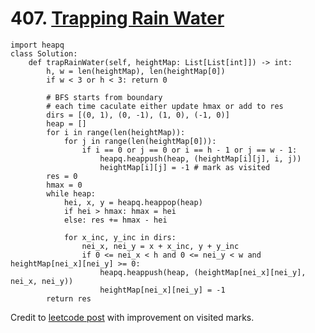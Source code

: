 # 407. [Trapping Rain Water](https://leetcode.com/problems/trapping-rain-water-ii/)

```Python3
import heapq
class Solution:
    def trapRainWater(self, heightMap: List[List[int]]) -> int:
        h, w = len(heightMap), len(heightMap[0])
        if w < 3 or h < 3: return 0
        
        # BFS starts from boundary 
        # each time caculate either update hmax or add to res
        dirs = [(0, 1), (0, -1), (1, 0), (-1, 0)]
        heap = []
        for i in range(len(heightMap)):
            for j in range(len(heightMap[0])):
                if i == 0 or j == 0 or i == h - 1 or j == w - 1:
                    heapq.heappush(heap, (heightMap[i][j], i, j))
                    heightMap[i][j] = -1 # mark as visited
        res = 0
        hmax = 0
        while heap:
            hei, x, y = heapq.heappop(heap)
            if hei > hmax: hmax = hei
            else: res += hmax - hei
            
            for x_inc, y_inc in dirs:
                nei_x, nei_y = x + x_inc, y + y_inc
                if 0 <= nei_x < h and 0 <= nei_y < w and heightMap[nei_x][nei_y] >= 0:
                    heapq.heappush(heap, (heightMap[nei_x][nei_y], nei_x, nei_y))
                    heightMap[nei_x][nei_y] = -1
        return res
```

Credit to [leetcode post](https://leetcode.com/problems/trapping-rain-water-ii/discuss/844324/python3-easy-solution) with improvement on visited marks.
